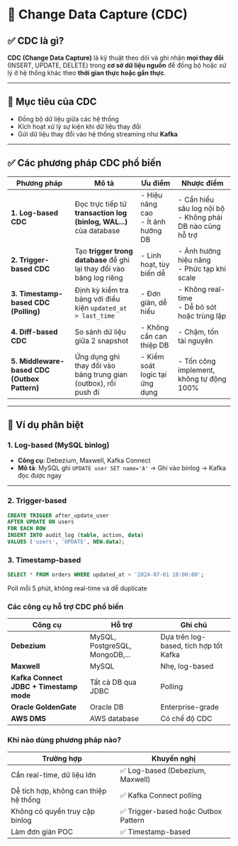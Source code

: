 # 📌 Change Data Capture (CDC)

## ✅ CDC là gì?
**CDC (Change Data Capture)** là kỹ thuật theo dõi và ghi nhận **mọi thay đổi** (INSERT, UPDATE, DELETE) trong **cơ sở dữ liệu nguồn** để đồng bộ hoặc xử lý ở hệ thống khác theo **thời gian thực hoặc gần thực**.

---

## 🎯 Mục tiêu của CDC

- Đồng bộ dữ liệu giữa các hệ thống
- Kích hoạt xử lý sự kiện khi dữ liệu thay đổi
- Gửi dữ liệu thay đổi vào hệ thống streaming như **Kafka**

---

## ✅ Các phương pháp CDC phổ biến

| Phương pháp | Mô tả | Ưu điểm | Nhược điểm |
|-------------|-------|---------|------------|
| **1. Log-based CDC** | Đọc trực tiếp từ **transaction log (binlog, WAL...)** của database | - Hiệu năng cao<br>- Ít ảnh hưởng DB | - Cần hiểu sâu log nội bộ<br>- Không phải DB nào cũng hỗ trợ |
| **2. Trigger-based CDC** | Tạo **trigger trong database** để ghi lại thay đổi vào bảng log riêng | - Linh hoạt, tùy biến dễ | - Ảnh hưởng hiệu năng<br>- Phức tạp khi scale |
| **3. Timestamp-based CDC (Polling)** | Định kỳ kiểm tra bảng với điều kiện `updated_at > last_time` | - Đơn giản, dễ hiểu | - Không real-time<br>- Dễ bỏ sót hoặc trùng lặp |
| **4. Diff-based CDC** | So sánh dữ liệu giữa 2 snapshot | - Không cần can thiệp DB | - Chậm, tốn tài nguyên |
| **5. Middleware-based CDC (Outbox Pattern)** | Ứng dụng ghi thay đổi vào bảng trung gian (outbox), rồi push đi | - Kiểm soát logic tại ứng dụng | - Tốn công implement, không tự động 100% |

---

## 🔄 Ví dụ phân biệt

### 1. Log-based (MySQL binlog)

- **Công cụ**: Debezium, Maxwell, Kafka Connect
- **Mô tả**: MySQL ghi `UPDATE user SET name='A'` → Ghi vào binlog → Kafka đọc được ngay

---

### 2. Trigger-based

```sql
CREATE TRIGGER after_update_user
AFTER UPDATE ON users
FOR EACH ROW
INSERT INTO audit_log (table, action, data)
VALUES ('users', 'UPDATE', NEW.data);
```

### 3. Timestamp-based

```sql
SELECT * FROM orders WHERE updated_at > '2024-07-01 10:00:00';
```
Poll mỗi 5 phút, không real-time và dễ duplicate

### Các công cụ hỗ trợ CDC phổ biến
| Công cụ                                 | Hỗ trợ                         | Ghi chú                                |
| --------------------------------------- | ------------------------------ | -------------------------------------- |
| **Debezium**                            | MySQL, PostgreSQL, MongoDB,... | Dựa trên log-based, tích hợp tốt Kafka |
| **Maxwell**                             | MySQL                          | Nhẹ, log-based                         |
| **Kafka Connect JDBC + Timestamp mode** | Tất cả DB qua JDBC             | Polling                                |
| **Oracle GoldenGate**                   | Oracle DB                      | Enterprise-grade                       |
| **AWS DMS**                             | AWS database                   | Có chế độ CDC                          |


### Khi nào dùng phương pháp nào?
| Trường hợp                            | Khuyến nghị                         |
| ------------------------------------- | ----------------------------------- |
| Cần real-time, dữ liệu lớn            | ✅ Log-based (Debezium, Maxwell)     |
| Dễ tích hợp, không can thiệp hệ thống | ✅ Kafka Connect polling             |
| Không có quyền truy cập binlog        | ✅ Trigger-based hoặc Outbox Pattern |
| Làm đơn giản POC                      | ✅ Timestamp-based                   |


